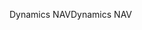<span data-ttu-id="8022c-101">Dynamics NAV</span><span class="sxs-lookup"><span data-stu-id="8022c-101">Dynamics NAV</span></span>